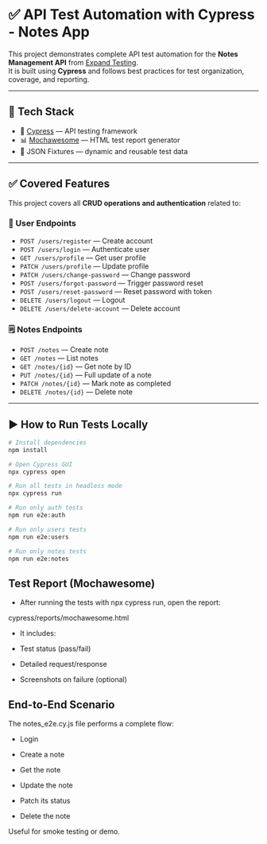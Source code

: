 # ✅ API Test Automation with Cypress - Notes App

This project demonstrates complete API test automation for the **Notes Management API** from [Expand Testing](https://practice.expandtesting.com/notes/api/api-docs/).  
It is built using **Cypress** and follows best practices for test organization, coverage, and reporting.

---

## 🔧 Tech Stack

- 🧪 [Cypress](https://www.cypress.io/) — API testing framework
- 📊 [Mochawesome](https://github.com/adamgruber/mochawesome) — HTML test report generator
- 📁 JSON Fixtures — dynamic and reusable test data

---

## ✅ Covered Features

This project covers all **CRUD operations and authentication** related to:

### 🧍 User Endpoints
- `POST /users/register` — Create account
- `POST /users/login` — Authenticate user
- `GET /users/profile` — Get user profile
- `PATCH /users/profile` — Update profile
- `PATCH /users/change-password` — Change password
- `POST /users/forgot-password` — Trigger password reset
- `POST /users/reset-password` — Reset password with token
- `DELETE /users/logout` — Logout
- `DELETE /users/delete-account` — Delete account

### 🗒️ Notes Endpoints
- `POST /notes` — Create note
- `GET /notes` — List notes
- `GET /notes/{id}` — Get note by ID
- `PUT /notes/{id}` — Full update of a note
- `PATCH /notes/{id}` — Mark note as completed
- `DELETE /notes/{id}` — Delete note

---

## ▶️ How to Run Tests Locally

```bash
# Install dependencies
npm install

# Open Cypress GUI
npx cypress open

# Run all tests in headless mode
npx cypress run

# Run only auth tests
npm run e2e:auth

# Run only users tests
npm run e2e:users

# Run only notes tests
npm run e2e:notes

```

## Test Report (Mochawesome)

- After running the tests with npx cypress run, open the report:

cypress/reports/mochawesome.html

- It includes:

- Test status (pass/fail)

- Detailed request/response

- Screenshots on failure (optional)

## End-to-End Scenario

The notes_e2e.cy.js file performs a complete flow:

- Login

- Create a note

- Get the note

- Update the note

- Patch its status

- Delete the note

Useful for smoke testing or demo.

